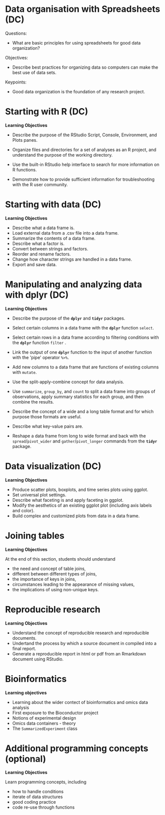 # Data organisation with Spreadsheets (DC)

Questions:

- What are basic principles for using spreadsheets for good data
  organization?

Objectives:

- Describe best practices for organizing data so computers can make
the best use of data sets.

Keypoints:

- Good data organization is the foundation of any research project.


# Starting with R  (DC)

**Learning Objectives**

- Describe the purpose of the RStudio Script, Console, Environment, and Plots
  panes.

- Organize files and directories for a set of analyses as an R
  project, and understand the purpose of the working directory.

- Use the built-in RStudio help interface to search for more
  information on R functions.

- Demonstrate how to provide sufficient information for
  troubleshooting with the R user community.

# Starting with data (DC)

**Learning Objectives**

- Describe what a data frame is.
- Load external data from a .csv file into a data frame.
- Summarize the contents of a data frame.
- Describe what a factor is.
- Convert between strings and factors.
- Reorder and rename factors.
- Change how character strings are handled in a data frame.
- Export and save data.

# Manipulating and analyzing data with dplyr (DC)

**Learning Objectives**

- Describe the purpose of the **`dplyr`** and **`tidyr`** packages.

- Select certain columns in a data frame with the **`dplyr`** function
  `select`.

- Select certain rows in a data frame according to filtering
  conditions with the **`dplyr`** function `filter` .

- Link the output of one **`dplyr`** function to the input of another
  function with the 'pipe' operator `%>%`.

- Add new columns to a data frame that are functions of existing
  columns with `mutate`.

- Use the split-apply-combine concept for data analysis.

- Use `summarize`, `group_by`, and `count` to split a data frame into
  groups of observations, apply summary statistics for each group, and
  then combine the results.

- Describe the concept of a wide and a long table format and for which
  purpose those formats are useful.

- Describe what key-value pairs are.

- Reshape a data frame from long to wide format and back with the
  `spread`/`pivot_wider` and `gather`/`pivot_longer` commands from the
  **`tidyr`** package.

# Data visualization (DC)

**Learning Objectives**

* Produce scatter plots, boxplots, and time series plots using ggplot.
* Set universal plot settings.
* Describe what faceting is and apply faceting in ggplot.
* Modify the aesthetics of an existing ggplot plot (including axis labels and color).
* Build complex and customized plots from data in a data frame.


# Joining tables

**Learning Objectives**

At the end of this section, students should understand

* the need and concept of table joins,
* different between different types of joins,
* the importance of keys in joins,
* circumstances leading to the appearance of missing values,
* the implications of using non-unique keys.

# Reproducible research

**Learning Objectives**

- Understand the concept of reproducible research and reproducible
  documents.
- Undertand the process by which a source document in compiled into a
  final report.
- Generate a reproducible report in html or pdf from an Rmarkdown
  document using RStudio.

# Bioinformatics

**Learning objectives**

- Learning about the wider contect of bioinformatics and omics data analysis
- First exposure to the Bioconductor project
- Notions of experimental design
- Omics data containers - theory
- The `SummarizedExperiment` class

# Additional programming concepts (optional)

**Learning Objectives**

Learn programming concepts, including

- how to handle conditions
- iterate of data structures
- good coding practice
- code re-use through functions

